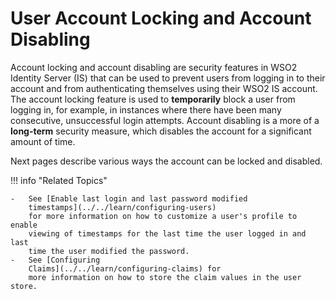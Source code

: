 # User Account Locking and Account Disabling

Account locking and account disabling are security features in WSO2
Identity Server (IS) that can be used to prevent users from logging in
to their account and from authenticating themselves using their WSO2 IS
account. The account locking feature is used to **temporarily** block a
user from logging in, for example, in instances where there have been
many consecutive, unsuccessful login attempts. Account disabling is a
more of a **long-term** security measure, which disables the account for
a significant amount of time.

Next pages describe various ways the account can be locked and
disabled.
      

!!! info "Related Topics"

    -   See [Enable last login and last password modified
        timestamps](../../learn/configuring-users)
        for more information on how to customize a user's profile to enable
        viewing of timestamps for the last time the user logged in and last
        time the user modified the password.
    -   See [Configuring
        Claims](../../learn/configuring-claims) for
        more information on how to store the claim values in the user store.
